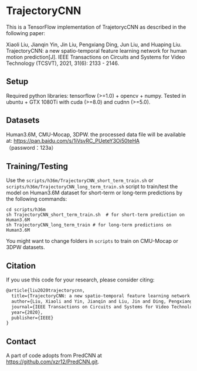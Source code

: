
# TrajectoryCNN
This is a TensorFlow implementation of TrajetorycCNN as described in the following paper: 

Xiaoli Liu, Jianqin Yin, Jin Liu, Pengxiang Ding, Jun Liu, and Huaping Liu. TrajectoryCNN: a new spatio-temporal feature learning network for human motion prediction[J]. IEEE Transactions on Circuits and Systems for Video Technology (TCSVT), 2021, 31(6): 2133 - 2146.

## Setup
Required python libraries: tensorflow (>=1.0) + opencv + numpy.
Tested in ubuntu +  GTX 1080Ti with cuda (>=8.0) and cudnn (>=5.0).

## Datasets
Human3.6M, CMU-Mocap, 3DPW.
the processed data file will be available at: https://pan.baidu.com/s/1iVsvRC_PUeteY3Oi50teHA （password：123a）

## Training/Testing
Use the `scripts/h36m/TrajectoryCNN_short_term_train.sh` or `scripts/h36m/TrajectoryCNN_long_term_train.sh` script to train/test the model on Human3.6M dataset for short-term or long-term predictions by the following commands:
```shell
cd scripts/h36m
sh TrajectoryCNN_short_term_train.sh  # for short-term prediction on Human3.6M
sh TrajectoryCNN_long_term_train # for long-term predictions on Human3.6M
```
You might want to change folders in `scripts` to train on CMU-Mocap or 3DPW datasets.


## Citation
If you use this code for your research, please consider citing:
```latex
@article{liu2020trajectorycnn,
  title={TrajectoryCNN: a new spatio-temporal feature learning network for human motion prediction},
  author={Liu, Xiaoli and Yin, Jianqin and Liu, Jin and Ding, Pengxiang and Liu, Jun and Liub, Huaping},
  journal={IEEE Transactions on Circuits and Systems for Video Technology},
  year={2020},
  publisher={IEEE}
}
```

## Contact
A part of code adopts from PredCNN at https://github.com/xzr12/PredCNN.git. 

